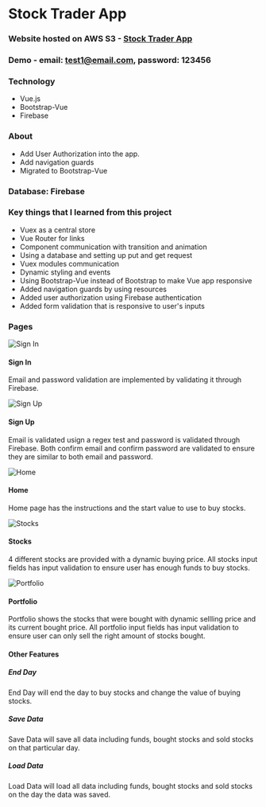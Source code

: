 # Stock Trader App

### Website hosted on AWS S3 - [Stock Trader App](http://vue-stock-trader-app-v2.s3-website.us-east-2.amazonaws.com)

### Demo - email: test1@email.com, password: 123456

### Technology
* Vue.js
* Bootstrap-Vue
* Firebase

### About
* Add User Authorization into the app.
* Add navigation guards
* Migrated to Bootstrap-Vue 

### Database: Firebase

### Key things that I learned from this project
* Vuex as a central store 
* Vue Router for links
* Component communication with transition and animation
* Using a database and setting up put and get request
* Vuex modules communication
* Dynamic styling and events 
* Using Bootstrap-Vue instead of Bootstrap to make Vue app responsive
* Added navigation guards by using resources
* Added user authorization using Firebase authentication
* Added form validation that is responsive to user's inputs

### Pages

![Sign In](https://github.com/Affeeq/Stock-Trader-App/blob/master/images/Screen%20Shot%202020-08-20%20at%209.04.15%20PM.png)

#### Sign In

Email and password validation are implemented by validating it through Firebase.

![Sign Up](https://github.com/Affeeq/Stock-Trader-App/blob/master/images/Screen%20Shot%202020-08-20%20at%209.05.16%20PM.png)

#### Sign Up

Email is validated usign a regex test and password is validated through Firebase. Both confirm email and confirm password are validated to ensure they are similar to both email and password.

![Home](https://github.com/Affeeq/Stock-Trader-App/blob/master/images/Screen%20Shot%202020-08-20%20at%209.05.59%20PM.png)

#### Home

Home page has the instructions and the start value to use to buy stocks.

![Stocks](https://github.com/Affeeq/Stock-Trader-App/blob/master/images/Screen%20Shot%202020-08-20%20at%209.06.48%20PM.png)

#### Stocks

4 different stocks are provided with a dynamic buying price. All stocks input fields has input validation to ensure user has enough funds to buy stocks.

![Portfolio](https://github.com/Affeeq/Stock-Trader-App/blob/master/images/Screen%20Shot%202020-08-20%20at%209.08.03%20PM.png)

#### Portfolio

Portfolio shows the stocks that were bought with dynamic sellling price and its current bought price. All portfolio input fields has input validation to ensure user can only sell the right amount of stocks bought.

#### Other Features

##### End Day

End Day will end the day to buy stocks and change the value of buying stocks.

##### Save Data

Save Data will save all data including funds, bought stocks and sold stocks on that particular day.

##### Load Data

Load Data will load all data including funds, bought stocks and sold stocks on the day the data was saved.
